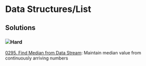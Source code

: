# Data Structures/List

## Solutions

### ![Hard](https://img.shields.io/badge/Hard-f8615c)

[0295. Find Median from Data Stream](/Data%20Structures%2FList%2F0295.%20Find%20Median%20from%20Data%20Stream): Maintain median value from continuously arriving numbers
